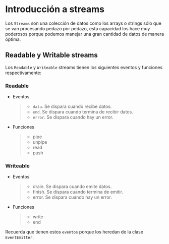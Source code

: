 # Introducción a streams

Los `Streams` son una colección de datos como los arrays o strings sólo que se van procesando pedazo por pedazo, esta capacidad los hace muy poderosos porque podemos manejar una gran cantidad de datos de manera óptima.

## Readable y Writable streams
Los `Readable` y `Writeable` streams tienen los siguientes eventos y funciones respectivamente:

### Readable

- Eventos
  
  > - `data`. Se dispara cuando recibe datos.
  > - `end`. Se dispara cuando termina de recibir datos.
  > - `error`. Se dispara cuando hay un error.

- Funciones
  
  > - pipe
  > - unpipe
  > - read
  > - push

### Writeable

- Eventos
  
  > - drain. Se dispara cuando emite datos.
  > - finish. Se dispara cuando termina de emitir.
  > - error. Se dispara cuando hay un error.

- Funciones
  
  > - write
  > - end

Recuerda que tienen estos `eventos` porque los heredan de la clase `EventEmitter`.